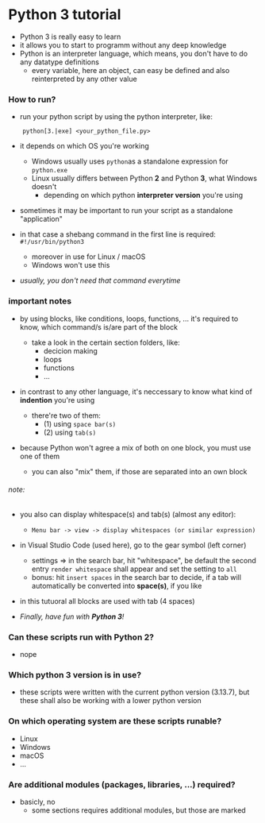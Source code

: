 # Python 3 tutorial

-   Python 3 is really easy to learn
-   it allows you to start to programm without any deep knowledge
-   Python is an interpreter language, which means, you don't have to do any datatype definitions
    -   every variable, here an object, can easy be defined and also reinterpreted by any other value

### How to run?

-   run your python script by using the python interpreter, like:

```
    python[3.|exe] <your_python_file.py>
```
-   it depends on which OS you're working
    -   Windows usually uses `python`as a standalone expression for `python.exe`
    -   Linux usually differs between Python **2** and Python **3**, what Windows doesn't
        -   depending on which python **interpreter version** you're using 
        
-   sometimes it may be important to run your script as a standalone "application"
-   in that case a shebang command in the first line is required: `#!/usr/bin/python3`
    -   moreover in use for Linux / macOS
    -   Windows won't use this

-   *usually, you don't need that command everytime*

### important notes
-   by using blocks, like conditions, loops, functions, ... it's required to know, which command/s is/are part of the block
    -   take a look in the certain section folders, like:
        -   decicion making
        -   loops
        -   functions
        -   ...
-   in contrast to any other language, it's neccessary to know what kind of **indention** you're using
    -   there're two of them:
        -   (1) using `space bar(s)`
        -   (2) using `tab(s)`

-   because Python won't agree a mix of both on one block, you must use one of them
    -   you can also "mix" them, if those are separated into an own block

###### note:
-   you also can display whitespace(s) and tab(s) (almost any editor):
    -   `Menu bar -> view -> display whitespaces (or similar expression)`

-   in Visual Studio Code (used here), go to the gear symbol (left corner)
    -   settings => in the search bar, hit "whitespace", be default the second entry `render whitespace` shall appear and set the setting to `all`
    -   bonus: hit `insert spaces` in the search bar to decide, if a tab will automatically be converted into **space(s)**, if you like
-   in this tutuoral all blocks are used with tab (4 spaces)


-   *Finally, have fun with **Python 3**!*

### Can these scripts run with Python 2?
-   nope

### Which python 3 version is in use?
-   these scripts were written with the current python version (3.13.7), but these shall also be working with a lower python version

### On which operating system are these scripts runable?
-   Linux
-   Windows
-   macOS
-   ...

### Are additional modules (packages, libraries, ...) required?
-   basicly, no
    -   some sections requires additional modules, but those are marked
